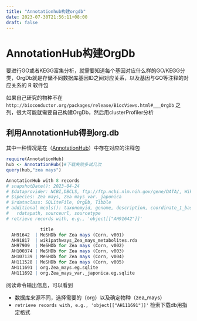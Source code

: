 ```yaml
---
title: "Annotationhub构建orgdb"
date: 2023-07-30T21:56:11+08:00
draft: false
---
```


# AnnotationHub构建OrgDb

要进行GO或者KEGG富集分析，就需要知道每个基因对应什么样的GO/KEGG分类，OrgDb就是存储不同数据库基因ID之间对应关系，以及基因与GO等注释的对应关系的 R 软件包

如果自己研究的物种不在 `http://bioconductor.org/packages/release/BiocViews.html#___OrgDb` 之列，很大可能就需要自己构建OrgDb，然后用clusterProfiler分析

## 利用AnnotationHub得到org.db

其中一种情况是在（[AnnotationHub](https://links.jianshu.com/go?to=https%3A%2F%2Fbioconductor.org%2Fpackages%2Frelease%2Fbioc%2Fhtml%2FAnnotationHub.html)）中存在对应的注释包

```R
require(AnnotationHub)
hub <- AnnotationHub()#下载失败多试几次
query(hub,"zea mays")

AnnotationHub with 8 records
# snapshotDate(): 2023-04-24
# $dataprovider: NCBI,DBCLS, ftp://ftp.ncbi.nlm.nih.gov/gene/DATA/, WikiPathways
# $species: Zea mays, Zea mays_var._japonica
# $rdataclass: SQLiteFile, OrgDb, Tibble
# additional mcols(): taxonomyid, genome, description, coordinate_1_based, maintainer, rdatadateadded, preparerclass, tags,
#   rdatapath, sourceurl, sourcetype 
# retrieve records with, e.g., 'object[["AH91642"]]' 

             title                        
  AH91642  | MeSHDb for Zea mays (Corn, v001)   
  AH91817  | wikipathways_Zea_mays_metabolites.rda
  AH97909  | MeSHDb for Zea mays (Corn, v002)   
  AH100374 | MeSHDb for Zea mays (Corn, v003)   
  AH107139 | MeSHDb for Zea mays (Corn, v004)   
  AH111528 | MeSHDb for Zea mays (Corn, v005)   
  AH111691 | org.Zea_mays.eg.sqlite       
  AH111692 | org.Zea_mays_var._japonica.eg.sqlite 
```

阅读命令输出信息，可以看到

* 数据库来源不同，选择需要的（org）以及确定物种（zea_mays）
* `retrieve records with, e.g., 'object[["AH111691"]]'` 检索下载db用指定格式
